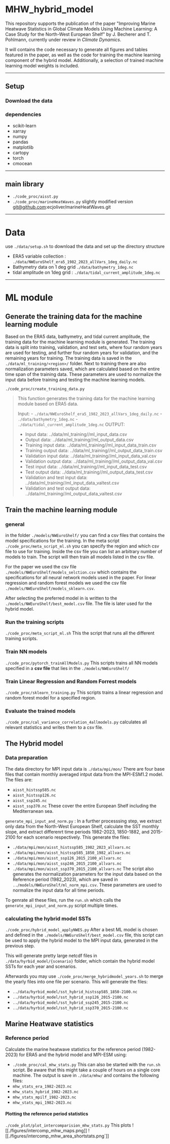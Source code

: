 # MHW_hybrid_model

This repository supports the publication of the paper "Improving Marine Heatwave Statistics in Global Climate Models Using Machine Learning: A Case Study for the North-West European Shelf" by J. Becherer and T. Pohlmann, currently under review in *Climate Dynamics*.

It will contains the code necessary to generate all figures and tables featured in the paper, as well as the code for training the machine learning component of the hybrid model. Additionally, a selection of trained machine learning model weights is included.

---
## Setup

### Download the data

### dependencies
- scikit-learn
- xarray
- numpy
- pandas
- matplotlib
- cartopy
- torch
- cmocean

---
## main library
- `./code_proc/aisst.py`
-  `./code_proc/marineHeatWaves.py` slightly modified version git@github.com:ecjoliver/marineHeatWaves.git


---
# Data

use `./data/setup.sh` to download the data and set up the directory structure

- ERA5 variable collection : `./data/NWEuroShelf_era5_1982_2023_allVars_1deg_daily.nc`
- Bathymetry data on 1 deg grid `./data/bathymetry_1deg.nc`
- tidal amplitude on 1deg grid : `./data/tidal_current_amplitude_1deg.nc`

--- 
# ML module

## Generate the training data for the machine learning module
Based on the ERA5 data, bathymetry, and tidal current amplitude, the training data for the machine learning module is generated. The training data is split into training, validation, and test sets, where four random years are used for testing, and further four random years for validation, and the remaining years for training. The training data is saved in the `./data/ml_training/<region>/` folder.
Next to training there are also normalization parameters saved, which are calculated based on the entire time span of the training data. These parameters are used to normalize the input data before training and testing the machine learning models.


`./code_proc/create_training_data.py`
>   This function generates the training data for the machine learning module based on ERA5 data.
>
>   Input: 
>     - `./data/NWEuroShelf_era5_1982_2023_allVars_1deg_daily.nc`
>     - `./data/bathymetry_1deg.nc`
>     - `./data/tidal_current_amplitude_1deg.nc`
>    OUTPUT:
>    - Input data: ../data/ml_training/<region>/ml_input_data.csv
>    - Output data: ../data/ml_training/<region>/ml_output_data.csv
>    - Training input data: ../data/ml_training/<region>/ml_input_data_train.csv
>    - Training output data: ../data/ml_training/<region>/ml_output_data_train.csv
>    - Validation input data: ../data/ml_training/<region>/ml_input_data_val.csv
>    - Validation output data: ../data/ml_training/<region>/ml_output_data_val.csv
>    - Test input data: ../data/ml_training/<region>/ml_input_data_test.csv
>    - Test output data: ../data/ml_training/<region>/ml_output_data_test.csv
>    - Validation and test input data: ../data/ml_training/<region>/ml_input_data_valtest.csv
>    - Validation and test output data: ../data/ml_training/<region>/ml_output_data_valtest.csv

## Train the machine learning module
### general
in the folder `./models/NWEuroShelf/` you can find a csv files that contains the model specifications for the training.  In the meta script `./code_proc/meta_script_ml.sh` you can specify the region and which  csv file to use for training. Inside the csv file you can list an arbitrary number of models to train. The script will then train all models listed in the csv file.

For the paper we used the csv file `./models/NWEuroShelf/models_selction.csv` which contains the specifications for all neural network models used in the paper. 
For linear regression and random forest models we used the csv file `./models/NWEuroShelf/models_sklearn.csv`.

After selecting the preferred model in is written to the `./models/NWEuroShelf/best_model.csv` file. 
The file is later used for the hybrid model.

### Run the training scripts
`./code_proc/meta_script_ml.sh`
This the script that runs all the different training scripts.

### Train NN models
`./code_proc/pytorch_trainAllModels.py`
This scripts trains all NN models specified in a **csv file** that lies in the `./models/NWEuroShelf/`


### Train Linear Regression and Random Forrest models
`./code_proc/sklearn_training.py`
This scripts trains a linear regression and random forest model for a specified region.

### Evaluate the trained models
`./code_proc/cal_variance_correlation_4allmodels.py`
calculates all relevant statistics and writes them to a csv file.


## The Hybrid model
### Data preparation
The data directory for MPI input data is  `./data/mpi/mon/` There are four base files that contain monthly averaged intput data from the MPI-ESM1.2 model. The files are: 
- `aisst_histssp585.nc` 
- `aisst_histssp126.nc`
- `aisst_ssp245.nc` 
- `aisst_ssp370.nc`
These cover the entire European Shelf including the Mediterranean sea. 


`generate_mpi_input_and_norm.py` :
In a further processsing step, we extract only data from the North-West European Shelf, calculate the SST monthly slope, and extract differenrt time periods 1982-2023, 1850-1882, and 2015-2100 for each scenario respectively. 
This generate the files:
- `./data/mpi/mon/aisst_histssp585_1982_2023_allvars.nc`
- `./data/mpi/mon/aisst_histssp585_1850_1982_allvars.nc`
- `./data/mpi/mon/aisst_ssp126_2015_2100_allvars.nc`
- `./data/mpi/mon/aisst_ssp246_2015_2100_allvars.nc`
- `./data/mpi/mon/aisst_ssp370_2015_2100_allvars.nc`
The script also generates the normalization parameters for the input data based on the Reference period (1982_2023), which are saved in `../models/NWEuroShelf/ml_norm_mpi.csv`. These parameters are used to normalize the input data for all time periods.

To genrate all these files, run the `run.sh` which calls the `generate_mpi_input_and_norm.py` script multiple times.

### calculating the hybrid model SSTs
`./code_proc/hybrid_model_applyNWES.py`
After a best ML model is chosen and defined in the `./models/NWEuroShelf/best_model.csv` file, this script can be used to apply the hybrid model to the MPI input data, generated in the previous step.

This will generate pretty large netcdf files in `./data/hyrbid_model/{scenario}` folder, which contain the hybrid model SSTs for each year and scenarios. 

Afterwards you may use `./code_proc/merge_hybridmodel_years.sh` to merge the yearly files into one file per scenario. This will generate the files:
- `../data/hyrbid_model/sst_hybrid_histssp585_1850-2100.nc`
- `../data/hyrbid_model/sst_hybrid_ssp126_2015-2100.nc`
- `../data/hyrbid_model/sst_hybrid_ssp245_2015-2100.nc`
- `../data/hyrbid_model/sst_hybrid_ssp370_2015-2100.nc`

## Marine Heatwave statistics

### Reference period
Calculate the marine heatwave statistics for the reference period (1982-2023) for ERA5 and the hybrid model and MPI-ESM using:
- `./code_proc/cal_mhw_stats.py`
This can also be started with the `run.sh` script. Be aware that this might take a couple of hours on a single core machine.
The output is save in `./data/mhw/` and contains the following files:
- `mhw_stats_era_1982-2023.nc`
- `mhw_stats_hybrid_1982-2023.nc`
- `mhw_stats_mpilf_1982-2023.nc`
- `mhw_stats_mpi_1982-2023.nc`

#### Plotting the reference period statistics
`./code_plot/plot_intercomparision_mhw_stats.py` This plots
![[./figures/intercomp_mhw_maps.png]] ![[./figures/intercomp_mhw_area_shortstats.png`]]

